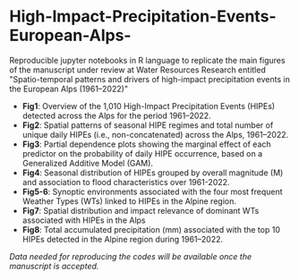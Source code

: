 # High-Impact-Precipitation-Events-European-Alps-
Reproducible jupyter notebooks in R language to replicate the main figures of the manuscript under review at Water Resources Research entitled "Spatio-temporal patterns and drivers of high-impact precipitation events in the European Alps (1961–2022)"

- **Fig1**: Overview of the 1,010 High-Impact Precipitation Events (HIPEs) detected across the Alps for the period 1961–2022. 
- **Fig2**: Spatial patterns of seasonal HIPE regimes and total number of unique daily HIPEs (i.e., non-concatenated) across the Alps, 1961–2022.
- **Fig3**: Partial   dependence plots showing the marginal effect of each predictor on the probability of daily HIPE occurrence, based on a Generalized Additive Model (GAM).   
- **Fig4**: Seasonal distribution of HIPEs grouped by overall magnitude (M) and association to flood characteristics over 1961-2022.  
- **Fig5-6**: Synoptic environments associated with the four most frequent Weather Types (WTs) linked to HIPEs in the Alpine region.
- **Fig7**: Spatial distribution and impact relevance of dominant WTs associated with HIPEs in the Alps
- **Fig8**: Total accumulated precipitation (mm) associated with the top 10  HIPEs detected in the Alpine region during 1961–2022. 

*Data needed for reproducing the codes will be available once the manuscript is accepted.*
